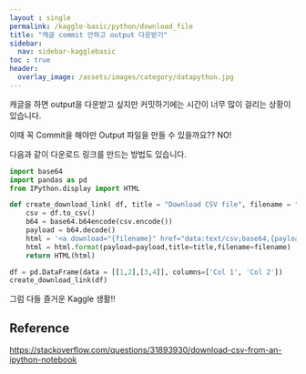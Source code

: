 ```yaml
---
layout : single
permalink: /kaggle-basic/python/download_file
title: "캐글 commit 안하고 output 다운받기"
sidebar:
  nav: sidebar-kagglebasic
toc : true
header:
  overlay_image: /assets/images/category/datapython.jpg
---
```


캐글을 하면 output을 다운받고 싶지만 커밋하기에는 시간이 너무 많이 걸리는 상황이 있습니다.

이때 꼭 Commit을 해야만 Output 파일을 만들 수 있을까요?? NO!

다음과 같이 다운로드 링크를 만드는 방법도 있습니다.

``` python
import base64
import pandas as pd
from IPython.display import HTML

def create_download_link( df, title = "Download CSV file", filename = "data.csv"):
    csv = df.to_csv()
    b64 = base64.b64encode(csv.encode())
    payload = b64.decode()
    html = '<a download="{filename}" href="data:text/csv;base64,{payload}" target="_blank">{title}</a>'
    html = html.format(payload=payload,title=title,filename=filename)
    return HTML(html)

df = pd.DataFrame(data = [[1,2],[3,4]], columns=['Col 1', 'Col 2'])
create_download_link(df)
```

그럼 다들 즐거운 Kaggle 생활!!

## Reference

https://stackoverflow.com/questions/31893930/download-csv-from-an-ipython-notebook
